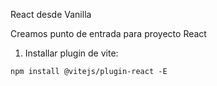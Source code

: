 
React desde Vanilla

Creamos punto de entrada para proyecto  React

1. Installar plugin de vite:

`npm install @vitejs/plugin-react -E`